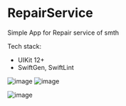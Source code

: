 # RepairService

Simple App for Repair service of smth

Tech stack:
- UIKit 12+
- SwiftGen, SwiftLint

![image](https://user-images.githubusercontent.com/5717020/144679766-b4b5c181-daf2-4625-9669-bcaf76ea47f8.png)
![image](https://user-images.githubusercontent.com/5717020/144682384-526a502b-2313-4d94-bf93-e8dd2f50fa43.png)

![image](https://user-images.githubusercontent.com/5717020/144680340-d27b6b34-9e04-4eb7-81b8-8eba33802508.png)
